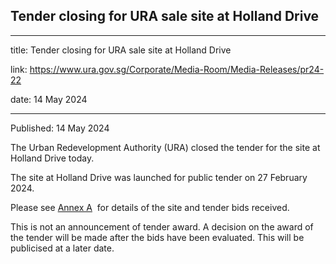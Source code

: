 ## Tender closing for URA sale site at Holland Drive

---

title: Tender closing for URA sale site at Holland Drive

link: https://www.ura.gov.sg/Corporate/Media-Room/Media-Releases/pr24-22

date: 14 May 2024

---

Published: 14 May 2024

The Urban Redevelopment Authority (URA) closed the tender for the site at Holland Drive today.

  
The site at Holland Drive was launched for public tender on 27 February 2024.

  
Please see [Annex A](https://www.ura.gov.sg/-/media/Corporate/Media-Room/2024/May/pr24-22a.pdf)  for details of the site and tender bids received.

  
This is not an announcement of tender award. A decision on the award of the tender will be made after the bids have been evaluated. This will be publicised at a later date.
